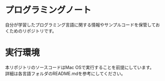# プログラミングノート
自分が学習したプログラミング言語に関する情報やサンプルコードを保管しておくためのリポジトリです。  


# 実行環境
本リポジトリのソースコードはMac OSで実行することを前提にしています。  
詳細は各言語フォルダのREADME.mdを参考にしてください。

